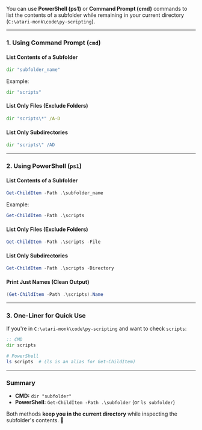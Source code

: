 You can use **PowerShell (ps1)** or **Command Prompt (cmd)** commands to list the contents of a subfolder while remaining in your current directory (`C:\atari-monk\code\py-scripting`).  

---

### **1. Using Command Prompt (`cmd`)**
#### **List Contents of a Subfolder**
```cmd
dir "subfolder_name"
```
Example:
```cmd
dir "scripts"
```

#### **List Only Files (Exclude Folders)**
```cmd
dir "scripts\*" /A-D
```

#### **List Only Subdirectories**
```cmd
dir "scripts\" /AD
```

---

### **2. Using PowerShell (`ps1`)**
#### **List Contents of a Subfolder**
```powershell
Get-ChildItem -Path .\subfolder_name
```
Example:
```powershell
Get-ChildItem -Path .\scripts
```

#### **List Only Files (Exclude Folders)**
```powershell
Get-ChildItem -Path .\scripts -File
```

#### **List Only Subdirectories**
```powershell
Get-ChildItem -Path .\scripts -Directory
```

#### **Print Just Names (Clean Output)**
```powershell
(Get-ChildItem -Path .\scripts).Name
```

---

### **3. One-Liner for Quick Use**
If you're in `C:\atari-monk\code\py-scripting` and want to check `scripts`:
```cmd
:: CMD
dir scripts
```
```powershell
# PowerShell
ls scripts  # (ls is an alias for Get-ChildItem)
```

---

### **Summary**
- **CMD:** `dir "subfolder"`  
- **PowerShell:** `Get-ChildItem -Path .\subfolder` (or `ls subfolder`)  

Both methods **keep you in the current directory** while inspecting the subfolder's contents. 🚀